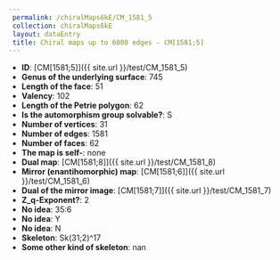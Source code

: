 ```yaml
--- 
 permalink: /chiralMaps6kE/CM_1581_5 
 collection: chiralMaps6kE
 layout: dataEntry
 title: Chiral maps up to 6000 edges - CM[1581;5]
---
```


- **ID**: [CM[1581;5]]({{ site.url }}/test/CM_1581_5)
- **Genus of the underlying surface**: 745
- **Length of the face**: 51
- **Valency**: 102
- **Length of the Petrie polygon**: 62
- **Is the automorphism group solvable?**: S
- **Number of vertices**: 31
- **Number of edges**: 1581
- **Number of faces**: 62
- **The map is self-**: none
- **Dual map**: [CM[1581;8]]({{ site.url }}/test/CM_1581_8)
- **Mirror (enantihomorphic) map**: [CM[1581;6]]({{ site.url }}/test/CM_1581_6)
- **Dual of the mirror image**: [CM[1581;7]]({{ site.url }}/test/CM_1581_7)
- **Z_q-Exponent?**: 2
- **No idea**:  35:6
- **No idea**: Y
- **No idea**: N
- **Skeleton**: Sk(31;2)^17
- **Some other kind of skeleton**: nan
